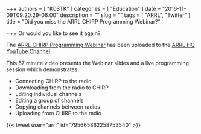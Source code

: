 +++
authors = [ "K0STK" ]
categories = [ "Education" ]
date = "2016-11-09T09:20:29-06:00"
description = ""
slug = ""
tags = [ "ARRL", "Twitter" ]
title = "Did you miss the ARRL CHIRP Programming Webinar?"

+++
Or would you like to see it again?

The [ARRL CHIRP Programming Webinar](https://www.youtube.com/watch?v=pbj_L8Dl-gc&feature=youtu.be) has been uploaded to the
[ARRL HQ YouTube Channel](https://www.youtube.com/channel/UCzn9oVj62EFaJHjQcohwbmg).
<!--more-->
This 57 minute video presents the Webinar slides and a live programming session which demonstrates:

* Connecting CHIRP to the radio
* Downloading from the radio to CHIRP
* Editing individual channels
* Editing a group of channels
* Copying channels between radios
* Uploading from CHIRP to the radio

{{< tweet user="arrl" id="795665862258753540" >}}


